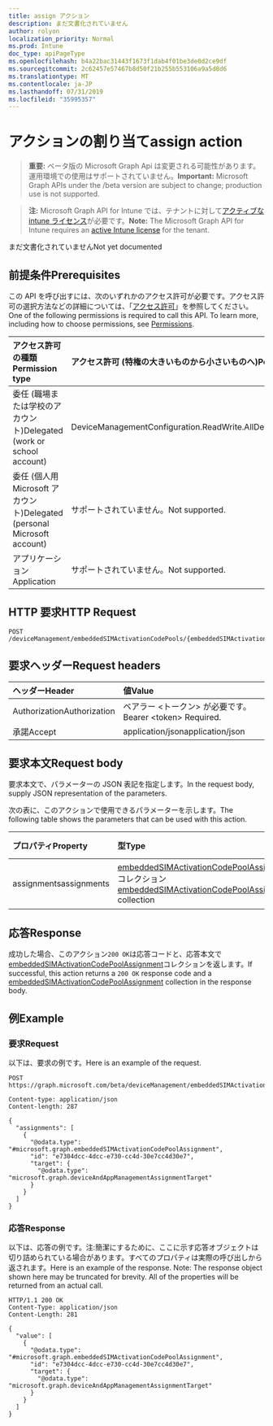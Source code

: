 ```yaml
---
title: assign アクション
description: まだ文書化されていません
author: rolyon
localization_priority: Normal
ms.prod: Intune
doc_type: apiPageType
ms.openlocfilehash: b4a22bac31443f1673f1dab4f01be3de0d2ce9df
ms.sourcegitcommit: 2c62457e57467b8d50f21b255b553106a9a5d8d6
ms.translationtype: MT
ms.contentlocale: ja-JP
ms.lasthandoff: 07/31/2019
ms.locfileid: "35995357"
---
```

# <a name="assign-action"></a><span data-ttu-id="b8a43-103">アクションの割り当て</span><span class="sxs-lookup"><span data-stu-id="b8a43-103">assign action</span></span>

> <span data-ttu-id="b8a43-104">**重要:** ベータ版の Microsoft Graph Api は変更される可能性があります。運用環境での使用はサポートされていません。</span><span class="sxs-lookup"><span data-stu-id="b8a43-104">**Important:** Microsoft Graph APIs under the /beta version are subject to change; production use is not supported.</span></span>

> <span data-ttu-id="b8a43-105">**注:** Microsoft Graph API for Intune では、テナントに対して[アクティブな intune ライセンス](https://go.microsoft.com/fwlink/?linkid=839381)が必要です。</span><span class="sxs-lookup"><span data-stu-id="b8a43-105">**Note:** The Microsoft Graph API for Intune requires an [active Intune license](https://go.microsoft.com/fwlink/?linkid=839381) for the tenant.</span></span>

<span data-ttu-id="b8a43-106">まだ文書化されていません</span><span class="sxs-lookup"><span data-stu-id="b8a43-106">Not yet documented</span></span>

## <a name="prerequisites"></a><span data-ttu-id="b8a43-107">前提条件</span><span class="sxs-lookup"><span data-stu-id="b8a43-107">Prerequisites</span></span>
<span data-ttu-id="b8a43-p101">この API を呼び出すには、次のいずれかのアクセス許可が必要です。アクセス許可の選択方法などの詳細については、「[アクセス許可](/graph/permissions-reference)」を参照してください。</span><span class="sxs-lookup"><span data-stu-id="b8a43-p101">One of the following permissions is required to call this API. To learn more, including how to choose permissions, see [Permissions](/graph/permissions-reference).</span></span>

|<span data-ttu-id="b8a43-110">アクセス許可の種類</span><span class="sxs-lookup"><span data-stu-id="b8a43-110">Permission type</span></span>|<span data-ttu-id="b8a43-111">アクセス許可 (特権の大きいものから小さいものへ)</span><span class="sxs-lookup"><span data-stu-id="b8a43-111">Permissions (from most to least privileged)</span></span>|
|:---|:---|
|<span data-ttu-id="b8a43-112">委任 (職場または学校のアカウント)</span><span class="sxs-lookup"><span data-stu-id="b8a43-112">Delegated (work or school account)</span></span>|<span data-ttu-id="b8a43-113">DeviceManagementConfiguration.ReadWrite.All</span><span class="sxs-lookup"><span data-stu-id="b8a43-113">DeviceManagementConfiguration.ReadWrite.All</span></span>|
|<span data-ttu-id="b8a43-114">委任 (個人用 Microsoft アカウント)</span><span class="sxs-lookup"><span data-stu-id="b8a43-114">Delegated (personal Microsoft account)</span></span>|<span data-ttu-id="b8a43-115">サポートされていません。</span><span class="sxs-lookup"><span data-stu-id="b8a43-115">Not supported.</span></span>|
|<span data-ttu-id="b8a43-116">アプリケーション</span><span class="sxs-lookup"><span data-stu-id="b8a43-116">Application</span></span>|<span data-ttu-id="b8a43-117">サポートされていません。</span><span class="sxs-lookup"><span data-stu-id="b8a43-117">Not supported.</span></span>|

## <a name="http-request"></a><span data-ttu-id="b8a43-118">HTTP 要求</span><span class="sxs-lookup"><span data-stu-id="b8a43-118">HTTP Request</span></span>
<!-- {
  "blockType": "ignored"
}
-->
``` http
POST /deviceManagement/embeddedSIMActivationCodePools/{embeddedSIMActivationCodePoolId}/assign
```

## <a name="request-headers"></a><span data-ttu-id="b8a43-119">要求ヘッダー</span><span class="sxs-lookup"><span data-stu-id="b8a43-119">Request headers</span></span>
|<span data-ttu-id="b8a43-120">ヘッダー</span><span class="sxs-lookup"><span data-stu-id="b8a43-120">Header</span></span>|<span data-ttu-id="b8a43-121">値</span><span class="sxs-lookup"><span data-stu-id="b8a43-121">Value</span></span>|
|:---|:---|
|<span data-ttu-id="b8a43-122">Authorization</span><span class="sxs-lookup"><span data-stu-id="b8a43-122">Authorization</span></span>|<span data-ttu-id="b8a43-123">ベアラー &lt;トークン&gt; が必要です。</span><span class="sxs-lookup"><span data-stu-id="b8a43-123">Bearer &lt;token&gt; Required.</span></span>|
|<span data-ttu-id="b8a43-124">承諾</span><span class="sxs-lookup"><span data-stu-id="b8a43-124">Accept</span></span>|<span data-ttu-id="b8a43-125">application/json</span><span class="sxs-lookup"><span data-stu-id="b8a43-125">application/json</span></span>|

## <a name="request-body"></a><span data-ttu-id="b8a43-126">要求本文</span><span class="sxs-lookup"><span data-stu-id="b8a43-126">Request body</span></span>
<span data-ttu-id="b8a43-127">要求本文で、パラメーターの JSON 表記を指定します。</span><span class="sxs-lookup"><span data-stu-id="b8a43-127">In the request body, supply JSON representation of the parameters.</span></span>

<span data-ttu-id="b8a43-128">次の表に、このアクションで使用できるパラメーターを示します。</span><span class="sxs-lookup"><span data-stu-id="b8a43-128">The following table shows the parameters that can be used with this action.</span></span>

|<span data-ttu-id="b8a43-129">プロパティ</span><span class="sxs-lookup"><span data-stu-id="b8a43-129">Property</span></span>|<span data-ttu-id="b8a43-130">型</span><span class="sxs-lookup"><span data-stu-id="b8a43-130">Type</span></span>|<span data-ttu-id="b8a43-131">説明</span><span class="sxs-lookup"><span data-stu-id="b8a43-131">Description</span></span>|
|:---|:---|:---|
|<span data-ttu-id="b8a43-132">assignments</span><span class="sxs-lookup"><span data-stu-id="b8a43-132">assignments</span></span>|<span data-ttu-id="b8a43-133">[embeddedSIMActivationCodePoolAssignment](../resources/intune-esim-embeddedsimactivationcodepoolassignment.md)コレクション</span><span class="sxs-lookup"><span data-stu-id="b8a43-133">[embeddedSIMActivationCodePoolAssignment](../resources/intune-esim-embeddedsimactivationcodepoolassignment.md) collection</span></span>|<span data-ttu-id="b8a43-134">まだ文書化されていません</span><span class="sxs-lookup"><span data-stu-id="b8a43-134">Not yet documented</span></span>|



## <a name="response"></a><span data-ttu-id="b8a43-135">応答</span><span class="sxs-lookup"><span data-stu-id="b8a43-135">Response</span></span>
<span data-ttu-id="b8a43-136">成功した場合、このアクション`200 OK`は応答コードと、応答本文で[embeddedSIMActivationCodePoolAssignment](../resources/intune-esim-embeddedsimactivationcodepoolassignment.md)コレクションを返します。</span><span class="sxs-lookup"><span data-stu-id="b8a43-136">If successful, this action returns a `200 OK` response code and a [embeddedSIMActivationCodePoolAssignment](../resources/intune-esim-embeddedsimactivationcodepoolassignment.md) collection in the response body.</span></span>

## <a name="example"></a><span data-ttu-id="b8a43-137">例</span><span class="sxs-lookup"><span data-stu-id="b8a43-137">Example</span></span>

### <a name="request"></a><span data-ttu-id="b8a43-138">要求</span><span class="sxs-lookup"><span data-stu-id="b8a43-138">Request</span></span>
<span data-ttu-id="b8a43-139">以下は、要求の例です。</span><span class="sxs-lookup"><span data-stu-id="b8a43-139">Here is an example of the request.</span></span>
``` http
POST https://graph.microsoft.com/beta/deviceManagement/embeddedSIMActivationCodePools/{embeddedSIMActivationCodePoolId}/assign

Content-type: application/json
Content-length: 287

{
  "assignments": [
    {
      "@odata.type": "#microsoft.graph.embeddedSIMActivationCodePoolAssignment",
      "id": "e7304dcc-4dcc-e730-cc4d-30e7cc4d30e7",
      "target": {
        "@odata.type": "microsoft.graph.deviceAndAppManagementAssignmentTarget"
      }
    }
  ]
}
```

### <a name="response"></a><span data-ttu-id="b8a43-140">応答</span><span class="sxs-lookup"><span data-stu-id="b8a43-140">Response</span></span>
<span data-ttu-id="b8a43-p102">以下は、応答の例です。注:簡潔にするために、ここに示す応答オブジェクトは切り詰められている場合があります。すべてのプロパティは実際の呼び出しから返されます。</span><span class="sxs-lookup"><span data-stu-id="b8a43-p102">Here is an example of the response. Note: The response object shown here may be truncated for brevity. All of the properties will be returned from an actual call.</span></span>
``` http
HTTP/1.1 200 OK
Content-Type: application/json
Content-Length: 281

{
  "value": [
    {
      "@odata.type": "#microsoft.graph.embeddedSIMActivationCodePoolAssignment",
      "id": "e7304dcc-4dcc-e730-cc4d-30e7cc4d30e7",
      "target": {
        "@odata.type": "microsoft.graph.deviceAndAppManagementAssignmentTarget"
      }
    }
  ]
}
```





